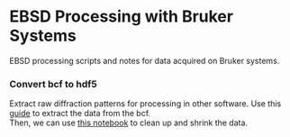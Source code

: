 # EBSD Processing with Bruker Systems

EBSD processing scripts and notes for data acquired on Bruker systems.

### Convert bcf to hdf5

Extract raw diffraction patterns for processing in other software.
Use this [guide](https://lukmuk.github.io//posts/2024/05/blog-ebsd-bcf/) to extract the data from the bcf.  
Then, we can use [this notebook](https://github.com/lukmuk/ebsd-processing-bruker/tree/main/kikuchipy-bcf2hdf5-converter) to clean up and shrink the data.

